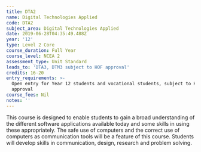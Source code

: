 ```yaml
---
title: DTA2
name: Digital Technologies Applied
code: DTA2
subject_area: Digital Technologies Applied
date: 2019-06-28T04:35:49.488Z
year: '12'
type: Level 2 Core
course_duration: Full Year
course_level: NCEA 2
assessment_type: Unit Standard
leads_to: 'DTA3, DTM3 subject to HOF approval'
credits: 16-20
entry_requirements: >-
  Open entry for Year 12 students and vocational students, subject to HOD
  approval
course_fees: Nil
notes: ''
---
```

This course is designed to enable students to gain a broad understanding of the different software applications available today and some skills in using these appropriately. The safe use of computers and the correct use of computers as communication tools will be a feature of this course. Students will develop skills in communication, design, research and problem solving.
